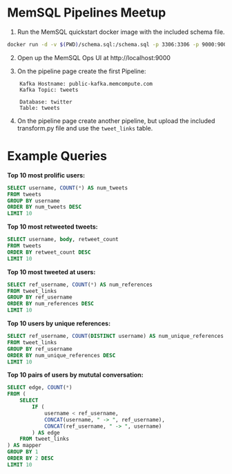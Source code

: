 MemSQL Pipelines Meetup
=======================

1. Run the MemSQL quickstart docker image with the included schema file.

```bash
docker run -d -v $(PWD)/schema.sql:/schema.sql -p 3306:3306 -p 9000:9000 --name=memsql memsql/quickstart
```

2. Open up the MemSQL Ops UI at http://localhost:9000

3. On the pipeline page create the first Pipeline:

```
    Kafka Hostname: public-kafka.memcompute.com
    Kafka Topic: tweets

    Database: twitter
    Table: tweets
```

4. On the pipeline page create another pipeline, but upload the included
   transform.py file and use the `tweet_links` table.

Example Queries
===============

**Top 10 most prolific users:**

```sql
SELECT username, COUNT(*) AS num_tweets
FROM tweets
GROUP BY username
ORDER BY num_tweets DESC
LIMIT 10
```

**Top 10 most retweeted tweets:**

```sql
SELECT username, body, retweet_count
FROM tweets
ORDER BY retweet_count DESC
LIMIT 10
```

**Top 10 most tweeted at users:**

```sql
SELECT ref_username, COUNT(*) AS num_references
FROM tweet_links
GROUP BY ref_username
ORDER BY num_references DESC
LIMIT 10
```

**Top 10 users by unique references:**

```sql
SELECT ref_username, COUNT(DISTINCT username) AS num_unique_references
FROM tweet_links
GROUP BY ref_username
ORDER BY num_unique_references DESC
LIMIT 10
```

**Top 10 pairs of users by mututal conversation:**

```sql
SELECT edge, COUNT(*)
FROM (
    SELECT
        IF (
            username < ref_username,
            CONCAT(username, " -> ", ref_username),
            CONCAT(ref_username, " -> ", username)
        ) AS edge
    FROM tweet_links
) AS mapper
GROUP BY 1
ORDER BY 2 DESC
LIMIT 10
```
